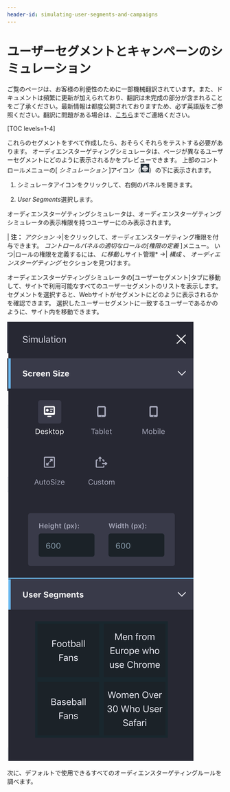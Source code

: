 ```yaml
---
header-id: simulating-user-segments-and-campaigns
---
```


# ユーザーセグメントとキャンペーンのシミュレーション

<p class="alert alert-info"><span class="wysiwyg-color-blue120">ご覧のページは、お客様の利便性のために一部機械翻訳されています。また、ドキュメントは頻繁に更新が加えられており、翻訳は未完成の部分が含まれることをご了承ください。最新情報は都度公開されておりますため、必ず英語版をご参照ください。翻訳に問題がある場合は、<a href="mailto:support-content-jp@liferay.com">こちら</a>までご連絡ください。</span></p>

[TOC levels=1-4]

これらのセグメントをすべて作成したら、おそらくそれらをテストする必要があります。 オーディエンスターゲティングシミュレータは、ページが異なるユーザーセグメントにどのように表示されるかをプレビューできます。 上部のコントロールメニューの[ *シミュレーション* ]アイコン（![Simulation](../../images-dxp/icon-simulation.png)）の下に表示されます。

1.  シミュレータアイコンをクリックして、右側のパネルを開きます。

2.  *User Segments*選択します。

オーディエンスターゲティングシミュレータは、オーディエンスターゲティングシミュレータの表示権限を持つユーザーにのみ表示されます。

| **注：** *アクション* →|をクリックして、オーディエンスターゲティング権限を付与できます。 *コントロールパネルの適切なロールの[権限の定義* ]メニュー。 いつ|ロールの権限を定義するには、 *に移動し*サイト管理* →| *構成* 、 *オーディエンスターゲティング* セクションを見つけます。</p>

オーディエンスターゲティングシミュレータの[ユーザーセグメント]タブに移動して、サイトで利用可能なすべてのユーザーセグメントのリストを表示します。 セグメントを選択すると、Webサイトがセグメントにどのように表示されるかを確認できます。 選択したユーザーセグメントに一致するユーザーであるかのように、サイト内を移動できます。

![図1：オーディエンスターゲティングは、[シミュレーション]メニューにシミュレータを提供します。](../../images-dxp/audience-targeting-simulator.png)

次に、デフォルトで使用できるすべてのオーディエンスターゲティングルールを調べます。
